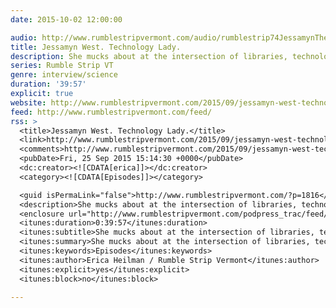 ```yaml
---
date: 2015-10-02 12:00:00

audio: http://www.rumblestripvermont.com/audio/rumblestrip74JessamynTheTechnologyLady.mp3
title: Jessamyn West. Technology Lady.
description: She mucks about at the intersection of libraries, technology and politics. Then reports back...
series: Rumble Strip VT
genre: interview/science
duration: '39:57'
explicit: true
website: http://www.rumblestripvermont.com/2015/09/jessamyn-west-technology-lady/
feed: http://www.rumblestripvermont.com/feed/
rss: >
  <title>Jessamyn West. Technology Lady.</title>
  <link>http://www.rumblestripvermont.com/2015/09/jessamyn-west-technology-lady/</link>
  <comments>http://www.rumblestripvermont.com/2015/09/jessamyn-west-technology-lady/#comments</comments>
  <pubDate>Fri, 25 Sep 2015 15:14:30 +0000</pubDate>
  <dc:creator><![CDATA[erica]]></dc:creator>
  <category><![CDATA[Episodes]]></category>

  <guid isPermaLink="false">http://www.rumblestripvermont.com/?p=1816</guid>
  <description>She mucks about at the intersection of libraries, technology and politics. Then reports back...</description>
  <enclosure url="http://www.rumblestripvermont.com/podpress_trac/feed/1816/0/rumblestrip74JessamynTheTechnologyLady.mp3" length="38410911" type="audio/mpeg" />
  <itunes:duration>0:39:57</itunes:duration>
  <itunes:subtitle>She mucks about at the intersection of libraries, technology and politics. Then reports back...</itunes:subtitle>
  <itunes:summary>She mucks about at the intersection of libraries, technology and politics. Then reports back...</itunes:summary>
  <itunes:keywords>Episodes</itunes:keywords>
  <itunes:author>Erica Heilman / Rumble Strip Vermont</itunes:author>
  <itunes:explicit>yes</itunes:explicit>
  <itunes:block>no</itunes:block>

---
```

